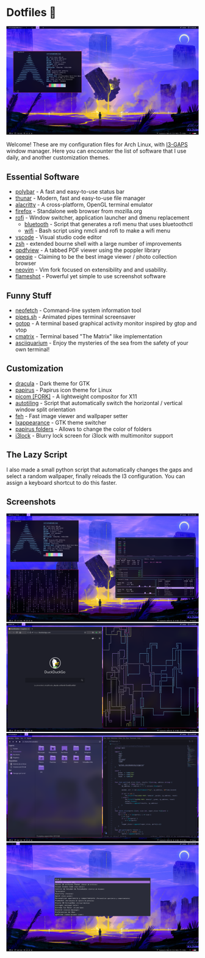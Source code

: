 # Dotfiles 🐧
![Screenshot](/screenshots/1.png)

Welcome! These are my configuration files for Arch Linux, with [I3-GAPS](https://github.com/Airblader/i3) window manager.
Here you can encounter the list of software that I use daily, and another customization themes.

## Essential Software
- [polybar](https://github.com/polybar/polybar) - A fast and easy-to-use status bar
- [thunar](https://github.com/xfce-mirror/thunar) - Modern, fast and easy-to-use file manager
- [alacritty](https://github.com/alacritty/alacritty) - A cross-platform, OpenGL terminal emulator
- [firefox](https://archlinux.org/packages/extra/x86_64/firefox/) - Standalone web browser from mozilla.org
- [rofi](https://github.com/davatorium/rofi) - Window switcher, application launcher and dmenu replacement
  - [bluetooth](https://github.com/nickclyde/rofi-bluetooth) - Script that generates a rofi menu that uses bluetoothctl
  - [wifi](https://github.com/zbaylin/rofi-wifi-menu) - Bash script using nmcli and rofi to make a wifi menu
- [vscode](https://github.com/microsoft/vscode) - Visual studio code editor
- [zsh](https://github.com/zsh-users/zsh) - extended bourne shell with a large number of improvements
- [qpdfview](https://github.com/bendikro/qpdfview) - A tabbed PDF viewer using the poppler library
- [geeqie](https://github.com/BestImageViewer/geeqie) - Claiming to be the best image viewer / photo collection browser
- [neovim](https://github.com/neovim/neovim) - Vim fork focused on extensibility and and usability.
- [flameshot](https://github.com/flameshot-org/flameshot) - Powerful yet simple to use screenshot software

##  Funny Stuff
- [neofetch](https://github.com/dylanaraps/neofetch) - Command-line system information tool
- [pipes.sh](https://github.com/pipeseroni/pipes.sh) - Animated pipes terminal screensaver
- [gotop](https://github.com/cjbassi/gotop) - A terminal based graphical activity monitor inspired by gtop and vtop
- [cmatrix](https://github.com/abishekvashok/cmatrix) - Terminal based "The Matrix" like implementation 
- [asciiquarium](https://github.com/cmatsuoka/asciiquarium) - Enjoy the mysteries of the sea from the safety of your own terminal!

## Customization
- [dracula](https://github.com/dracula/gtk) - Dark theme for GTK
- [papirus](https://github.com/PapirusDevelopmentTeam/papirus-icon-theme) - Papirus icon theme for Linux 
- [picom [FORK]](https://github.com/ibhagwan/picom) - A lightweight compositor for X11
- [autotiling](https://github.com/nwg-piotr/autotiling) - Script that automatically switch the horizontal / vertical window split orientation
- [feh](https://github.com/derf/feh) - Fast image viewer and wallpaper setter
- [lxappearance](https://www.archlinux.org/packages/community/x86_64/lxappearance/) - GTK theme switcher
- [papirus folders](https://github.com/PapirusDevelopmentTeam/papirus-folders) - Allows to change the color of folders
- [i3lock](https://github.com/guimeira/i3lock-fancy-multimonitor) - Blurry lock screen for i3lock with multimonitor support

## The Lazy Script
I also made a small python script that automatically changes the gaps and select a random wallpaper, finally reloads the I3 configuration. You can assign a keyboard shortcut to do this faster.

## Screenshots
![Screenshot](/screenshots/2.png)
![Screenshot](/screenshots/3.png)
![Screenshot](/screenshots/4.png)
![Screenshot](/screenshots/5.png)

